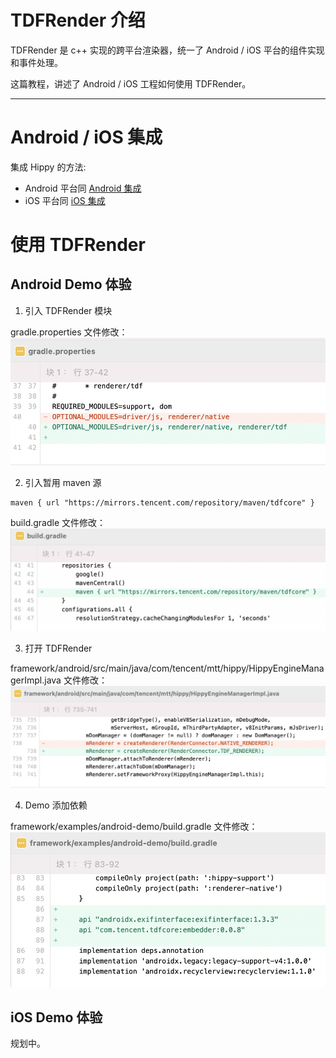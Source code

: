 # TDFRender 介绍

TDFRender 是 c++ 实现的跨平台渲染器，统一了 Android / iOS 平台的组件实现和事件处理。

这篇教程，讲述了 Android / iOS 工程如何使用 TDFRender。

---

# Android / iOS 集成

集成 Hippy 的方法:

* Android 平台同 [Android 集成](../android/integration.md)
* iOS 平台同 [iOS 集成](../ios/integration.md)

# 使用 TDFRender

## Android Demo 体验

1. 引入 TDFRender 模块

gradle.properties 文件修改：
![tdf1](../assets/img/tdf_demo1.png)

2. 引入暂用 maven 源

```text
maven { url "https://mirrors.tencent.com/repository/maven/tdfcore" }
```

build.gradle 文件修改：
![tdf1](../assets/img/tdf_demo2.png)

3. 打开 TDFRender

framework/android/src/main/java/com/tencent/mtt/hippy/HippyEngineManagerImpl.java 文件修改：
![tdf1](../assets/img/tdf_demo3.png)

4. Demo 添加依赖

framework/examples/android-demo/build.gradle 文件修改：
![tdf1](../assets/img/tdf_demo4.png)

## iOS Demo 体验

规划中。
